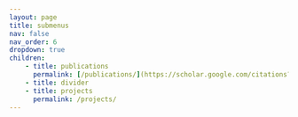 ```yaml
---
layout: page
title: submenus
nav: false
nav_order: 6
dropdown: true
children: 
    - title: publications
      permalink: [/publications/](https://scholar.google.com/citations?user=oWJY3CEAAAAJ&hl)
    - title: divider
    - title: projects
      permalink: /projects/
---
```


